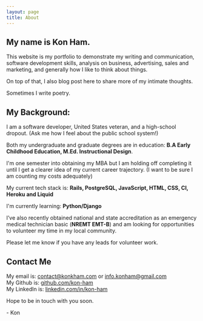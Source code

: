 ```yaml
---
layout: page
title: About
---
```


## My name is Kon Ham.
This website is my portfolio to demonstrate my writing and communication, software development skills, analysis on business, advertising, sales and marketing, and generally how I like to think about things.

On top of that, I also blog post here to share more of my intimate thoughts.

Sometimes I write poetry.

## My Background:
I am a software developer, United States veteran, and a high-school dropout. (Ask me how I feel about the public school system!)

Both my undergraduate and graduate degrees are in education: **B.A Early Childhood Education, M.Ed. Instructional Design**.

I'm one semester into obtaining my MBA but I am holding off completing it until I get a clearer idea of my current career trajectory. (I want to be sure I am counting my costs adequately)

My current tech stack is: **Rails, PostgreSQL, JavaScript, HTML, CSS, CI, Heroku and Liquid**

I'm currently learning: **Python/Django**

I’ve also recently obtained national and state accreditation as an emergency medical technician basic (**NREMT EMT-B**) and am looking for opportunities to volunteer my time in my local community.

Please let me know if you have any leads for volunteer work.

## Contact Me
My email is: [contact@konkham.com](mailto:contact@konkham.com) or [info.konham@gmail.com](mailto:info.konham@gmail.com)    
My Github is: [github.com/kon-ham](https://github.com/kon-ham)  
My LinkedIn is: [linkedin.com/in/kon-ham](https://www.linkedin.com/in/kon-ham)

Hope to be in touch with you soon. 

\- Kon